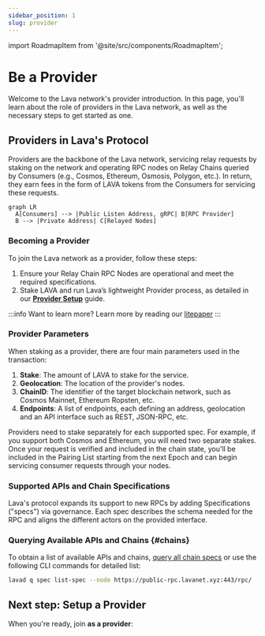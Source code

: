 ```yaml
---
sidebar_position: 1
slug: provider
---
```


import RoadmapItem from '@site/src/components/RoadmapItem';

# Be a Provider
Welcome to the Lava network's provider introduction. In this page, you'll learn about the role of providers in the Lava network, as well as the necessary steps to get started as one.

## **Providers in Lava's Protocol**

Providers are the backbone of the Lava network, servicing relay requests by staking on the network and operating RPC nodes on Relay Chains queried by Consumers (e.g., Cosmos, Ethereum, Osmosis, Polygon, etc.). In return, they earn fees in the form of LAVA tokens from the Consumers for servicing these requests.

```mermaid
graph LR
  A[Consumers] --> |Public Listen Address, gRPC| B[RPC Provider]
  B --> |Private Address| C[Relayed Nodes]
```

### **Becoming a Provider**

To join the Lava network as a provider, follow these steps:

1. Ensure your Relay Chain RPC Nodes are operational and meet the required specifications.
2. Stake LAVA and run Lava’s lightweight Provider process, as detailed in our **[Provider Setup](docs/provider/provider-setup.md)** guide.

:::info Want to learn more?
Learn more by reading our [litepaper](https://lavanet.xyz)
:::

### **Provider Parameters**

When staking as a provider, there are four main parameters used in the transaction:

1. **Stake**: The amount of LAVA to stake for the service.
2. **Geolocation**: The location of the provider's nodes.
3. **ChainID**: The identifier of the target blockchain network, such as Cosmos Mainnet, Ethereum Ropsten, etc.
4. **Endpoints**: A list of endpoints, each defining an address, geolocation and an API interface such as REST, JSON-RPC, etc.

Providers need to stake separately for each supported spec. For example, if you support both Cosmos and Ethereum, you will need two separate stakes. Once your request is verified and included in the chain state, you'll be included in the Pairing List starting from the next Epoch and can begin servicing consumer requests through your nodes.

### **Supported APIs and Chain Specifications**

Lava's protocol expands its support to new RPCs by adding Specifications ("specs") via governance. Each spec describes the schema needed for the RPC and aligns the different actors on the provided interface.

### Querying Available APIs and Chains {#chains}

To obtain a list of available APIs and chains, [query all chain specs](https://public-rpc.lavanet.xyz/rest/lavanet/lava/spec/show_all_chains) or use the following CLI commands for detailed list:

```bash
lavad q spec list-spec --node https://public-rpc.lavanet.xyz:443/rpc/
```

## Next step: Setup a Provider

When you're ready, join **as a provider**:
[<RoadmapItem icon="🧑‍⚖️" title="Power as a Provider" description="Provide node data, earn rewards"/>](/provider-setup)
